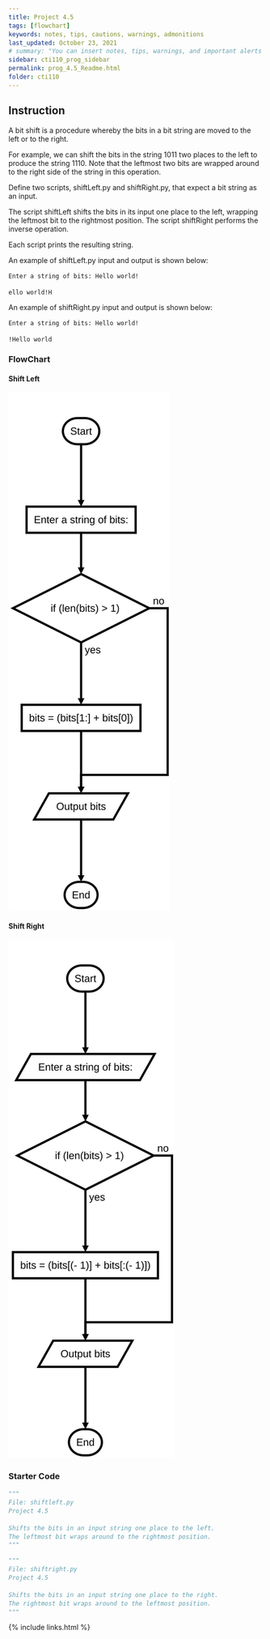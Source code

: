 ```yaml
---
title: Project 4.5
tags: [flowchart]
keywords: notes, tips, cautions, warnings, admonitions
last_updated: October 23, 2021
# summary: "You can insert notes, tips, warnings, and important alerts in your content. These notes are stored as shortcodes made available through the linksrefs.hmtl include."
sidebar: cti110_prog_sidebar
permalink: prog_4.5_Readme.html
folder: cti110
---
```


## Instruction

A bit shift is a procedure whereby the bits in a bit string are moved to the left or to the right.

For example, we can shift the bits in the string 1011 two places to the left to produce the string 1110. Note that the leftmost two bits are wrapped around to the right side of the string in this operation.

Define two scripts, shiftLeft.py and shiftRight.py, that expect a bit string as an input.

The script shiftLeft shifts the bits in its input one place to the left, wrapping the leftmost bit to the rightmost position.
The script shiftRight performs the inverse operation.

Each script prints the resulting string.

An example of shiftLeft.py input and output is shown below:

```text
Enter a string of bits: Hello world!

ello world!H
```

An example of shiftRight.py input and output is shown below:

```text
Enter a string of bits: Hello world!

!Hello world
```

### FlowChart

#### Shift Left

![Shift Left](../../images/cti110_p_4.5_shiftleft.flowchart.svg)

#### Shift Right

![Shift Left](../../images/cti110_p_4.5_shiftright.flowchart.svg)

### Starter Code

```python
"""
File: shiftleft.py
Project 4.5

Shifts the bits in an input string one place to the left.
The leftmost bit wraps around to the rightmost position.
"""

```

```python
"""
File: shiftright.py
Project 4.5

Shifts the bits in an input string one place to the right.
The rightmost bit wraps around to the leftmost position.
"""

```

{% include links.html %}
